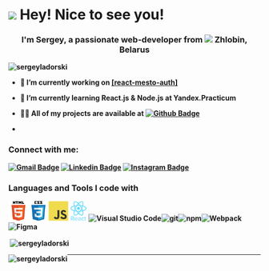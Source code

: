 <h1><img src="https://emojis.slackmojis.com/emojis/images/1531849430/4246/blob-sunglasses.gif?1531849430" width="30"/> Hey! Nice to see you!</h1>  
<h3 align="center">I'm Sergey, a passionate web-developer from <img src="https://cdn-icons.flaticon.com/png/512/5315/premium/5315671.png?token=exp=1642942184~hmac=570f68e30cd022324e8fce8ceeb4ca64" width="13"/> <b>Zhlobin, Belarus</h3>

<p align="left"> <img src="https://komarev.com/ghpvc/?username=sergeyladorski&label=Profile%20views&color=0e75b6&style=flat" alt="sergeyladorski" /> </p>


- 🔭 I’m currently working on [[react-mesto-auth]](https://sergeyladorski.github.io/react-mesto-auth/)

- 🌱 I’m currently learning **React.js & Node.js at Yandex.Practicum**

- 👨‍💻 All of my projects are available at   [![Github Badge](https://img.shields.io/badge/-sergeyladorski-grey?style=flat&logo=github&logoColor=white&link=https://github.com/sergeyladorski/)](https://www.github.com/sergeyladorski/)
- 	<!--- 📄 Know about my experiences [resume link](resume link) -->



<h3 align="left">Connect with me:</h3>

[![Gmail Badge](https://img.shields.io/badge/-sergeyladorski@gmail.com-c14438?style=flat&logo=Gmail&logoColor=white&link=mailto:sergeyladorski@gmail.com)](mailto:sergeyladorski@gmail.com)
[![Linkedin Badge](https://img.shields.io/badge/-sergeyladorski-0072b1?style=flat&logo=Linkedin&logoColor=white&link=https://www.linkedin.com/in/sergeyladorski/)](https://www.linkedin.com/in/sergeyladorski/)
[![Instagram Badge](https://img.shields.io/badge/-sergeyladorski-bc2a8d?style=flat&logo=Instagram&logoColor=white&link=https://https://instagram.com/sergey_ladorski)](https://instagram.com/sergey_ladorski)

	

<h3 align="left">Languages and Tools I code with</h3> 
<p><img src="https://raw.githubusercontent.com/devicons/devicon/master/icons/html5/html5-original-wordmark.svg" alt="html5" width="40" height="40"/><img src="https://raw.githubusercontent.com/devicons/devicon/master/icons/css3/css3-original-wordmark.svg" alt="css3" width="40" height="40"/><img src="https://raw.githubusercontent.com/devicons/devicon/master/icons/javascript/javascript-original.svg" alt="javascript" width="40" height="40"/><img src="https://raw.githubusercontent.com/devicons/devicon/master/icons/react/react-original-wordmark.svg" alt="react" width="40" height="40"/><img src="https://github.com/get-icon/geticon/blob/master/icons/visual-studio-code.svg" alt="Visual Studio Code" width="40px" height="40px"/><img src="https://github.com/get-icon/geticon/blob/master/icons/git-icon.svg" alt="git" width="40px" height="40px" /><img src="https://github.com/get-icon/geticon/blob/master/icons/npm.svg" alt="npm" width="40px" height="40px" /><img src="https://github.com/get-icon/geticon/blob/master/icons/webpack.svg" alt="Webpack" width="40px" height="40px" /><img src="https://github.com/get-icon/geticon/blob/master/icons/figma.svg" alt="Figma" width="40px" height="40px" /></p>	


<p>&nbsp;<img align="center" src="https://github-readme-stats.vercel.app/api?username=sergeyladorski&show_icons=true&locale=en" alt="sergeyladorski" /></p>  

<p><img align="left" src="https://github-readme-stats.vercel.app/api/top-langs?username=sergeyladorski&show_icons=true&locale=en&layout=compact" alt="sergeyladorski" /></p>

------------
